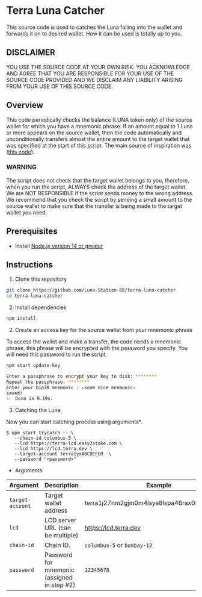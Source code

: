 # Terra Luna Catcher
This source code is used to catches the Luna falling into the wallet and forwards it on to desired wallet.
How it can be used is totally up to you.

## DISCLAIMER

YOU USE THE SOURCE CODE AT YOUR OWN RISK. YOU ACKNOWLEDGE AND AGREE THAT YOU ARE RESPONSIBLE FOR YOUR USE OF THE SOURCE CODE PROVIDED AND WE DISCLAIM ANY LIABILITY ARISING FROM YOUR USE OF THIS SOURCE CODE.

## Overview

This code periodically checks the balance (LUNA token only) of the source wallet for which you have a mnemonic phrase. If an amount equal to 1 Luna or more appears on the source wallet, then the code automatically and unconditionally transfers almost the entire amount to the target wallet that was specified at the start of this script.
The main source of inspiration was ([this code](https://github.com/terra-money/oracle-feeder)). 

### WARNING

The script does not check that the target wallet belongs to you, therefore, when you run the script, ALWAYS check the address of the target wallet. 
We are NOT RESPONSIBLE if the script sends money to the wrong address.
We recommend that you check the script by sending a small amount to the source wallet to make sure that the transfer is being made to the target wallet you need.


## Prerequisites

- Install [Node.js version 14 or greater](https://nodejs.org/)

## Instructions

1. Clone this repository

```sh
git clone https://github.com/Luna-Station-88/terra-luna-catcher
cd terra-luna-catcher
```

2. Install dependencies

```sh
npm install
```

2. Create an access key for the source wallet from your mnemonic phrase

To access the wallet and make a transfer, the code needs a mnemonic phrase, this phrase will be encrypted with the password you specify.
You will need this password to run the script.

```sh
npm start update-key

Enter a passphrase to encrypt your key to disk: ********
Repeat the passphrase: ********
Enter your bip39 mnemonic : <some nice mnemonic>
saved!
✨  Done in 9.19s.
```

3. Catching the Luna

Now you can start catching process using arguments*.


   ``` shell
   $ npm start trycatch -- \
      --chain-id columbus-5 \
      --lcd https://terra-lcd.easy2stake.com \
	  --lcd https://lcd.terra.dev \
      --target-account terra1yxABCDEFGH  \
      --password "<password>"  	  
   ```

* Arguments
   
| Argument    | Description                                       | Example                      |
| ----------- | ------------------------------------------------  | ---------------------------- |
| `target-account`  | Target wallet address                       | terra1j27nm2gjm0m4lsye8lspa46rax0rw4fge9awrs |
| `lcd`       |  LCD server URL (can be multiple)                 | https://lcd.terra.dev        |
| `chain-id`  |  Chain ID.                                        | `columbus-5` or `bombay-12`               |
| `password`  | Password for mnemonic (assigned in step #2)       | `12345678`                   |
